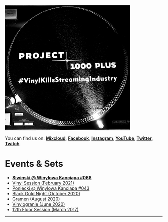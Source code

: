 ![Project 1000 Plus](https://github.com/hopbit/sets/raw/master/README.jpg)

You can find us on: 
[**Mixcloud**](https://www.mixcloud.com/project1000plus/), 
[**Facebook**](https://www.facebook.com/project1000plus), 
[**Instagram**](https://www.instagram.com/project1000plus/), 
[**YouTube**](https://www.youtube.com/channel/UCZSjYCSqL9eMB3av3TlZRvg), 
[**Twitter**](https://twitter.com/Project1000Plus), 
[**Twitch**](https://www.twitch.tv/project1000plus)

# Events & Sets

* [**Siwinski @ Winylowa Kanciapa #066**](./2021-06-28-siwinski-at-winylowa-kanciapa.md)
* [Vinyl Session (February 2021)](./2021-02-05-vinyl-session.md)
* [Poniecki @ Winylowa Kanciapa #043](./2021-01-11-poniecki-at-winylowa-kanciapa.md)
* [Black Gold Night (October 2020)](./2020-10-03-black-gold-night.md)
* [Gramen (August 2020)](./2020-08-08-gramen.md)
* [Vinylogranie (June 2020)](./2020-06-21-vinylogranie.md)
* [12th Floor Session (March 2017)](./2017-03-31-12th-floor-session.md)

----
